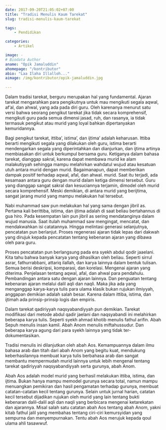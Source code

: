```yaml
---
date: 2017-09-20T21:05:02+07:00
title: "Tradisi Menulis Kaum Tarekat"
slug: tradisi-menulis-kaum-tarekat

tags:
    - Pendidikan

categories:
    - Artikel

image: -
# Biodata Author
aname: "Opik Jamaluddin"
ahomepage: "/kontributor"
abio: "Laa Ilaha Illalloh..."
aimage: /img/kontributor/opik-jamaluddin.jpg
    
---
```


Dalam tradisi tarekat, berguru merupakan hal yang fundamental. Ajaran tarekat mengarahkan para pengikutnya untuk mau mengikuti segala aqwal, af’al, dan ahwal, yang ada pada diri guru. Oleh karenanya menurut satu versi bahwa seorang pengikut tarekat jika tidak secara komprehensif, mengikuti guru pada semua dimensi jasad, ruh, dan rasanya, ia tidak termasuk pengikut atau murid yang loyal bahkan dipertanyakan kemuridannya.

Bagi pengikut tarekat, ittiba’, istima’, dan ijtima’ adalah keharusan. Ittiba berarti mengikuti segala yang dilakukan oleh guru, istima berarti mendengarkan segala yang diperintahkan dan dianjurkan, dan ijtima artinya membiasakan diri untuk berkumpul bersama guru. Ketiganya dalam bahasa tarekat, dianggap sakral, karena dapat membawa murid ke alam malakutiyyah sehingga mampu melahirkan wahdatul wujud atau kesatuan utuh antara murid dengan murid. Bagaimanapun, dapat memberikan dampak positif terhadap aqwal, afal, dan ahwal. murid. Saat itu terjadi, ada kesamaan antara guru dengan murid dalam ketiga dimensi tersebut. Guru yang dianggap sangat sakral dan kesuciannya terjamin, dimodel oleh murid secara komprehensif. Meski demikian, di antara murid yang berijtima, sangat jarang murid yang mampu melakukan hal tersebut.

Nabi muhammad saw pun melakukan hal yang sama dengan jibril as. Pertama kali berittiba, istima, dan ijtima adalah di saat beliau bertahannus di gua hiro. Pada kesempatan lain pun jibril as sering mendatanginya dalam wujud manusia. Saat itulah muhammad saw mengingat, mencatat, dan mendakwahkan isi catatannya. Hingga melintasi generasi selanjutnya, pencatatan pun berlanjut. Proses regenerasi ajaran tidak lepas dari dakwah yang dirujuk kepada pencatatan tentang kebenaran ajaran yang dibawa oleh para guru.

Proses pencatatan pun berlangsung pada era syekh abdul qodir jaaelani. Kita tahu bahwa banyak karya yang dihasilkan oleh beliau. Seperti sirrul asrar, fathurrabbani, attariq ilallah, dan karya lainnya dalam bentuk tulisan. Semua berisi deskripsi, komparasi, dan korelasi. Mengenai ajaran yang diterima. Penjelasan tentang aqwal, afal, dan ahwal para pendahulu. Pembandingan antara satu dengan ajaran lainnya. Dan penguatan tentang kebenaran ajaran melalui dalil aqli dan naqli. Maka jika ada yang menganggap karya-karya tulis para ulama klasik bukan rujukan ilmiyyah, anggapan demikian adalah salah besar. Karena dalam ittiba, istima, dan ijtimah ada prinsip-prinsip logis dan empiris.

Dalam tarekat qadiriyyah naqsyabandiyyah pun demikian. Tarekat modifikasi dari metode abdul qadir jaelani dan naqsyabandi ini melahirkan beberapa karya tulis. Seperti syekh ahmad khotib menulis fathul arifin. Abah Sepuh menulis insan kamil. Abah Anom menulis miftahussudur. Dan beberapa karya agung dari para syekh lainnya yang tidak ter-dokumentasikan.

Tradisi menulis ini dilanjutkan oleh abah Aos. Kemampuannya dalam ilmu bahasa arab dan titah dari abah Anom yang begitu kuat, mendukung keberhasilannya membuat karya tulis berbahasa arab dan sangat membantu mempermudah murid lainnya untuk lebih mengenal tentang tarekat qadiriyyah naqsyabandiyyah serta gurunya, abah Anom.

Abah Aos adalah model murid yang berhasil melakukan ittiba, istima, dan ijtima. Bukan hanya mampu memodel gurunya secara total, namun mampu menuangkan pemikiran dan hasil pengamatan terhadap gurunya, membuat catatan-catatan kecil tentang gurunya. Selain untuk jurnal harian, catatan kecil tersebut dijadikan rujukan oleh murid yang lain tentang bukti kebenaran dalil-dalil aqli dan naqli yang berbicara mengenai ketarekatan dan ajarannya. Misal salah satu catatan abah Aos tentang abah Anom, yakni kitab fathul jalil yang membahas tentang ciri-ciri kemursyidan yang sempurna dan menyempurnakan. Tentu abah Aos merujuk kepada qoul ulama ahli tasawwuf.